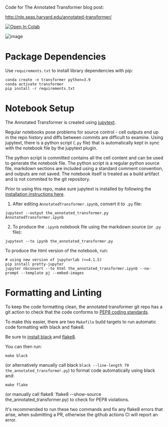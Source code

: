 Code for The Annotated Transformer blog post:

http://nlp.seas.harvard.edu/annotated-transformer/

[![Open In Colab](https://colab.research.google.com/assets/colab-badge.svg)](https://colab.research.google.com/github/harvardnlp/annotated-transformer/blob/master/AnnotatedTransformer.ipynb)

![image](https://user-images.githubusercontent.com/35882/166251887-9da909a9-660b-45a9-ae72-0aae89fb38d4.png)




# Package Dependencies

Use `requirements.txt` to install library dependencies with pip:

```
conda create -n transformer python=3.9
conda activate transformer
pip install -r requirements.txt
```


# Notebook Setup

The Annotated Transformer is created using [jupytext](https://github.com/mwouts/jupytext).

Regular notebooks pose problems for source control - cell outputs end up in the repo history and diffs between commits are difficult to examine. Using jupytext, there is a python script (`.py` file) that is automatically kept in sync with the notebook file by the jupytext plugin.

The python script is committed contains all the cell content and can be used to generate the notebook file. The python script is a regular python source file, markdown sections are included using a standard comment convention, and outputs are not saved. The notebook itself is treated as a build artifact and is not commited to the git repository.

Prior to using this repo, make sure jupytext is installed by following the [installation instructions here](https://github.com/mwouts/jupytext/blob/main/docs/install.md).

1. After editing `AnnotatedTransformer.ipynb`, convert it to `.py` file:
```
jupytext --output the_annotated_transformer.py AnnotatedTransformer.ipynb
```

2. To produce the `.ipynb` notebook file using the markdown source (or `.py` file):

```
jupytext --to ipynb the_annotated_transformer.py
```

To produce the html version of the notebook, run:

```
# using new version of jupyterlab (>=4.1.5)
pip install pretty-jupyter
jupyter nbconvert --to html the_annotated_transformer.ipynb --no-prompt --template pj --embed-images
```


# Formatting and Linting

To keep the code formatting clean, the annotated transformer git repo has a git action to check that the code conforms to [PEP8 coding standards](https://www.python.org/dev/peps/pep-0008/).

To make this easier, there are two `Makefile` build targets to run automatic code formatting with black and flake8.

Be sure to [install black](https://github.com/psf/black#installation) and [flake8](https://flake8.pycqa.org/en/latest/).

You can then run:

```
make black
```

(or alternatively manually call black `black --line-length 79 the_annotated_transformer.py`) to format code automatically using black and:

```
make flake
```

(or manually call flake8 `flake8 --show-source the_annotated_transformer.py) to check for PEP8 violations.

It's recommended to run these two commands and fix any flake8 errors that arise, when submitting a PR, otherwise the github actions CI will report an error.
